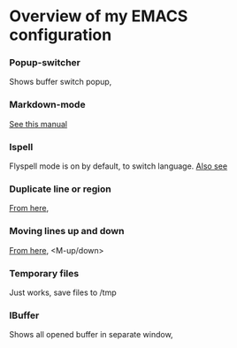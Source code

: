 # Overview of my EMACS configuration

### Popup-switcher
Shows buffer switch popup, <C-tab>

### Markdown-mode
[See this manual](http://jblevins.org/projects/markdown-mode/)

### Ispell
Flyspell mode is on by default, <f8> to switch language. [Also see](http://emacswiki.org/emacs/InteractiveSpell)

### Duplicate line or region
[From here](http://emacswiki.org/emacs/CopyingWholeLines#toc12), <C-S-d>

### Moving lines up and down
[From here](https://github.com/nhoffman/.emacs.d/blob/master/init.org#17-move-lines-up-and-down-with-arrow-keys), <M-up/down>

### Temporary files
Just works, save files to /tmp

### IBuffer
Shows all opened buffer in separate window, <f5>

